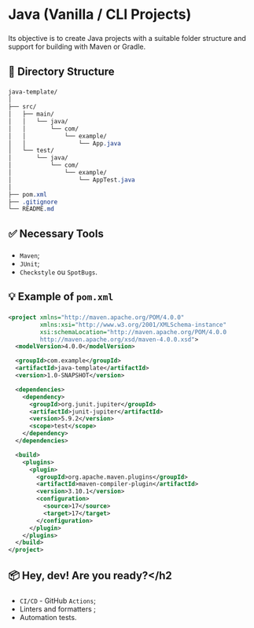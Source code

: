 # Java (Vanilla / CLI Projects)

###

Its objective is to create Java projects with a suitable folder structure and support for building with Maven or Gradle. 

###

**<h2>📁 Directory Structure </h2>**

###
```css
java-template/
│
├── src/
│   ├── main/
│   │   └── java/
│   │       └── com/
│   │           └── example/
│   │               └── App.java
│   └── test/
│       └── java/
│           └── com/
│               └── example/
│                   └── AppTest.java
│
├── pom.xml
├── .gitignore
└── README.md
```

###

**<h2>✅ Necessary Tools </h2>**

###

- `Maven`;
- `JUnit`;
- `Checkstyle` ou `SpotBugs`.

###

**<h2>💡 Example of `pom.xml`</h2>**

###
```xml
<project xmlns="http://maven.apache.org/POM/4.0.0"
         xmlns:xsi="http://www.w3.org/2001/XMLSchema-instance"
         xsi:schemaLocation="http://maven.apache.org/POM/4.0.0 
         http://maven.apache.org/xsd/maven-4.0.0.xsd">
  <modelVersion>4.0.0</modelVersion>

  <groupId>com.example</groupId>
  <artifactId>java-template</artifactId>
  <version>1.0-SNAPSHOT</version>

  <dependencies>
    <dependency>
      <groupId>org.junit.jupiter</groupId>
      <artifactId>junit-jupiter</artifactId>
      <version>5.9.2</version>
      <scope>test</scope>
    </dependency>
  </dependencies>

  <build>
    <plugins>
      <plugin>
        <groupId>org.apache.maven.plugins</groupId>
        <artifactId>maven-compiler-plugin</artifactId>
        <version>3.10.1</version>
        <configuration>
          <source>17</source>
          <target>17</target>
        </configuration>
      </plugin>
    </plugins>
  </build>
</project>
```

###

**<h2>📦 Hey, dev! Are you ready?</h2**

###

- `CI/CD` - GitHub `Actions`;
- Linters and formatters ;
- Automation tests.

###



